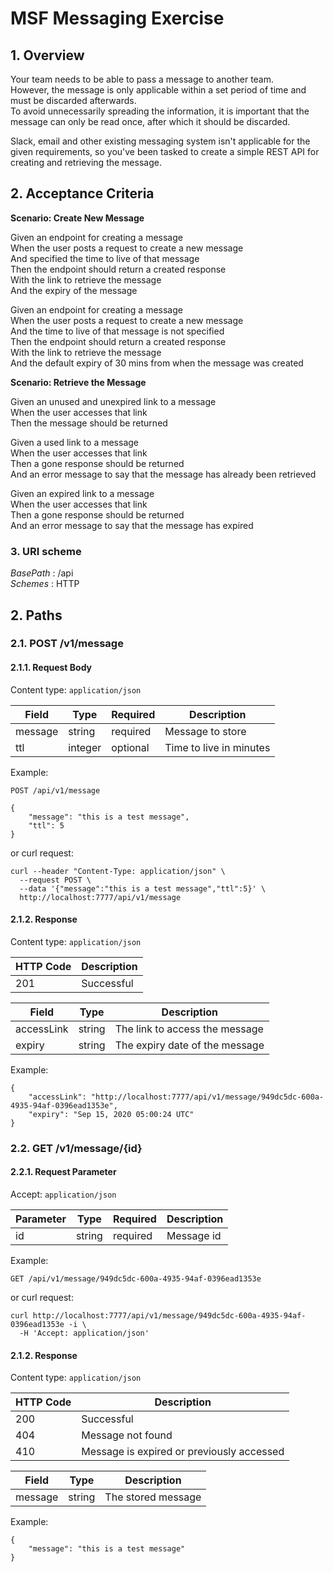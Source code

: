 # MSF Messaging Exercise #

## 1. Overview ##

Your team needs to be able to pass a message to another team.\
However, the message is only applicable within a set period of time and must be discarded afterwards.\
To avoid unnecessarily spreading the information, it is important that the message can only be read once, after which it should be discarded.

Slack, email and other existing messaging system isn't applicable for the given requirements, so you've been tasked to create
a simple REST API for creating and retrieving the message.

## 2. Acceptance Criteria ##

**Scenario: Create New Message**

Given an endpoint for creating a message \
When the user posts a request to create a new message \
And specified the time to live of that message \
Then the endpoint should return a created response \
With the link to retrieve the message \
And the expiry of the message

Given an endpoint for creating a message \
When the user posts a request to create a new message \
And the time to live of that message is not specified \
Then the endpoint should return a created response \
With the link to retrieve the message \
And the default expiry of 30 mins from when the message was created

**Scenario: Retrieve the Message**

Given an unused and unexpired link to a message \
When the user accesses that link \
Then the message should be returned

Given a used link to a message \
When the user accesses that link \
Then a gone response should be returned \
And an error message to say that the message has already been retrieved

Given an expired link to a message \
When the user accesses that link \
Then a gone response should be returned \
And an error message to say that the message has expired

### 3. URI scheme ###

*BasePath* \: /api  
*Schemes* \: HTTP

## 2. Paths ##

### 2.1. POST /v1/message ###

#### 2.1.1. Request Body ####
Content type: `application/json`

| Field | Type | Required | Description |
|---|---|---|---|
| message | string | required | Message to store |
| ttl | integer | optional | Time to live in minutes |

Example:

```
POST /api/v1/message

{
    "message": "this is a test message",
    "ttl": 5
}
```

or curl request:
```
curl --header "Content-Type: application/json" \
  --request POST \
  --data '{"message":"this is a test message","ttl":5}' \
  http://localhost:7777/api/v1/message
```

#### 2.1.2. Response ####
Content type: `application/json`

| HTTP Code | Description |
|---|---|
| 201 | Successful |

| Field | Type | Description |
|---|---|---|
| accessLink | string | The link to access the message |
| expiry | string | The expiry date of the message |

Example:

```
{
    "accessLink": "http://localhost:7777/api/v1/message/949dc5dc-600a-4935-94af-0396ead1353e",
    "expiry": "Sep 15, 2020 05:00:24 UTC"
}
```

### 2.2. GET /v1/message/{id} ###

#### 2.2.1. Request Parameter ####
Accept: `application/json`

| Parameter | Type | Required | Description |
|---|---|---|---|
| id | string | required | Message id |

Example:

```
GET /api/v1/message/949dc5dc-600a-4935-94af-0396ead1353e
```

or curl request:
```
curl http://localhost:7777/api/v1/message/949dc5dc-600a-4935-94af-0396ead1353e -i \
  -H 'Accept: application/json'
```

#### 2.1.2. Response ####
Content type: `application/json`

| HTTP Code | Description |
|---|---|
| 200 | Successful |
| 404 | Message not found |
| 410 | Message is expired or previously accessed |

| Field | Type | Description |
|---|---|---|
| message | string | The stored message |

Example:

```
{
    "message": "this is a test message"
}
```